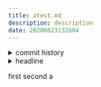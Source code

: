 ```yaml
---
title: atest.md
description: description
date: 20200823132604
---
```

<!-- history area start -->
<details><summary>commit history</summary><div><ol>
<li>2020/08/23 13:24:17 91d5e6a</li>
<li>2020/08/23 13:20:49 6031e70</li>
<li>2020/08/23 13:20:21 c75afae</li>
<li>2020/08/23 13:20:00 e364c03</li>
<li>2020/08/23 13:14:55 728a36d</li>
<li>2020/08/23 13:14:27 8c60f85</li>
<li>2020/08/23 12:49:43 7fe8bb4</li>
<li>2020/08/23 12:48:32 8a7d025</li>
<li>2020/08/23 12:47:21 1d6384e</li>
<li>2020/08/23 12:47:19 2124e13</li>
<li>2020/08/23 12:45:35 fabd377</li>
<li>2020/08/23 12:41:57 9f9266b</li>
<li>2020/08/23 12:36:59 0949a4b</li>
<li>2020/08/23 12:35:45 6f2cb25</li>
<li>2020/08/23 12:25:49 516b041</li>
<li>2020/08/23 12:20:45 b96fe45</li>
<li>2020/08/23 12:18:52 cae00fe</li>
<li>2020/08/23 12:18:50 25a45ef</li>
<li>2020/08/23 12:13:18 1088b30</li>
<li>2020/08/23 00:04:14 45160de</li>
<li>2020/08/23 00:03:50 4a2cca3</li>
<li>2020/08/23 00:03:22 3515b21</li>
<li>2020/08/23 00:01:49 7f6def5</li>
<li>2020/08/23 00:01:20 bf92eb3</li>
<li>2020/08/23 00:00:27 9bc8d69</li>
<li>2020/08/23 00:00:24 4cedbb2</li>
<li>2020/08/22 23:58:55 14170c3</li>
<li>2020/08/22 23:24:32 d2670b4</li>
<li>2020/08/22 14:13:57 cf65255</li>
</ol></div></details>
<!-- history area end -->
<!-- toc area start -->
<details><summary>headline</summary><div>
<!-- START doctoc -->
<!-- END doctoc -->

</div></details>

<!-- toc area end -->
first
second
a
